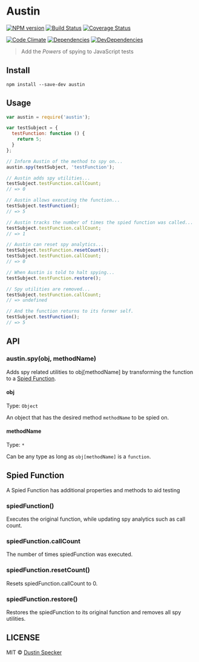 # Austin
[![NPM version](https://badge.fury.io/js/austin.svg)](https://badge.fury.io/js/austin) [![Build Status](https://travis-ci.org/dustinspecker/austin.svg)](https://travis-ci.org/dustinspecker/austin) [![Coverage Status](https://img.shields.io/coveralls/dustinspecker/austin.svg)](https://coveralls.io/r/dustinspecker/austin?branch=master)

[![Code Climate](https://codeclimate.com/github/dustinspecker/austin/badges/gpa.svg)](https://codeclimate.com/github/dustinspecker/austin) [![Dependencies](https://david-dm.org/dustinspecker/austin.svg)](https://david-dm.org/dustinspecker/austin/#info=dependencies&view=table) [![DevDependencies](https://david-dm.org/dustinspecker/austin/dev-status.svg)](https://david-dm.org/dustinspecker/austin/#info=devDependencies&view=table)

> Add the *Powers* of spying to JavaScript tests

## Install
```
npm install --save-dev austin
```

## Usage
```javascript
var austin = require('austin');

var testSubject = {
  testFunction: function () {
    return 5;
  }
};

// Inform Austin of the method to spy on...
austin.spy(testSubject, 'testFunction');

// Austin adds spy utilities...
testSubject.testFunction.callCount;
// => 0

// Austin allows executing the function...
testSubject.testFunction();
// => 5

// Austin tracks the number of times the spied function was called...
testSubject.testFunction.callCount;
// => 1

// Austin can reset spy analytics...
testSubject.testFunction.resetCount();
testSubject.testFunction.callCount;
// => 0

// When Austin is told to halt spying...
testSubject.testFunction.restore();

// Spy utilities are removed...
testSubject.testFunction.callCount;
// => undefined

// And the function returns to its former self.
testSubject.testFunction();
// => 5
```

## API
### austin.spy(obj, methodName)

Adds spy related utilities to obj[methodName] by transforming the function to a [Spied Function](#spied-function).

#### obj

Type: `Object`

An object that has the desired method `methodName` to be spied on.

#### methodName

Type: `*`

Can be any type as long as `obj[methodName]` is a `function`.

## Spied Function

A Spied Function has additional properties and methods to aid testing

### spiedFunction()

Executes the original function, while updating spy analytics such as call count.

### spiedFunction.callCount

The number of times spiedFunction was executed.

### spiedFunction.resetCount()

Resets spiedFunction.callCount to 0.

### spiedFunction.restore()

Restores the spiedFunction to its original function and removes all spy utilities.

## LICENSE
MIT © [Dustin Specker](https://github.com/dustinspecker)
